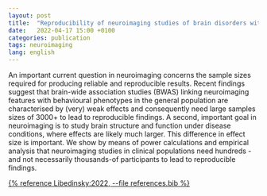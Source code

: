 ```yaml
---
layout: post
title:  "Reproducibility of neuroimaging studies of brain disorders with hundreds -not thousands- of participants"
date:   2022-04-17 15:00 +0100
categories: publication
tags: neuroimaging
lang: english
---
```


An important current question in neuroimaging concerns the sample sizes required for producing reliable and reproducible results. Recent findings suggest that brain-wide association studies (BWAS) linking neuroimaging features with behavioural phenotypes in the general population are characterised by (very) weak effects and consequently need large samples sizes of 3000+ to lead to reproducible findings. A second, important goal in neuroimaging is to study brain structure and function under disease conditions, where effects are likely much larger. This difference in effect size is important. We show by means of power calculations and empirical analysis that neuroimaging studies in clinical populations need hundreds -and not necessarily thousands-of participants to lead to reproducible findings.

[{% reference Libedinsky:2022, --file references.bib %}](https://www.biorxiv.org/content/10.1101/2022.07.05.498443v1?rss=1)
